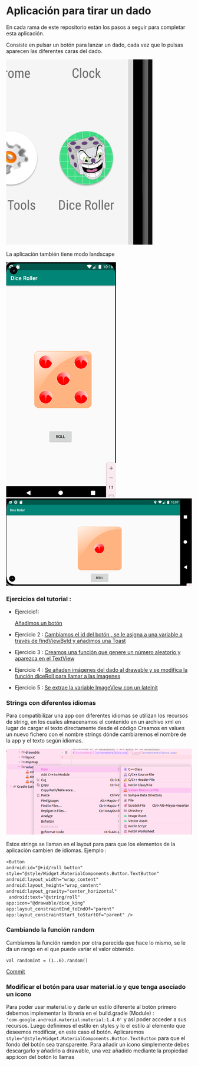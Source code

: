 # Aplicación para tirar un dado

En cada rama de este repositorio están los pasos a seguir para completar esta aplicación.

Consiste en pulsar un botón para lanzar un dado, cada vez que lo pulsas aparecen las diferentes caras del dado.

![Icono](screenshots/icono.png)

La aplicación también tiene modo landscape

![ScreenShot1](screenshots/dice.png) ![ScreenShot2](screenshots/dice2.png)


### Ejercicios del tutorial :

-  Ejercicio1:
   
   [Añadimos un botón](https://github.com/GorillaGrip/DiceRoll/commit/0b796bca731945077c36c4f178bb53cfa51c85d6)  
  
- Ejercicio 2 :
  [Cambiamos el id del botón , se le asigna a una variable a través de findViewById y  añadimos una Toast  ](https://github.com/GorillaGrip/DiceRoll/commit/2daeacb76460bcaf9638e78ff6cf98720ff7436a)
- Ejercicio 3 :
  [Creamos una función que genere un número aleatorio y aparezca en el TextView](https://github.com/GorillaGrip/DiceRoll/commit/872d397341ed187531079e9face50138714e50e0)
- Ejercicio 4 :
  [Se añaden imágenes del dado al drawable y se modifica la función diceRoll para llamar a las imagenes](https://github.com/GorillaGrip/DiceRoll/commit/872d397341ed187531079e9face50138714e50e0)
- Ejercicio 5 :
  [Se extrae la variable ImageView con un lateInit ](https://github.com/GorillaGrip/DiceRoll/commit/f8c556cf3588da358e61052c4e74fc2a787eb930)



### Strings con diferentes idiomas

Para compatibilizar una app con diferentes idiomas se utilizan los recursos de string,  en los cuales  almacenamos el contenido en un archivo xml en lugar de cargar el texto directamente desde el código
Creamos en values  un nuevo fichero con el nombre strings dónde  cambiaremos el nombre de la app y el texto según idiomas.

![Foto](screenshots/stringscaptura.png)


Estos strings se llaman en  el layout para para que los elementos de la aplicación cambien de idiomas.
Ejemplo :

```
<Button  
android:id="@+id/roll_button"  
style="@style/Widget.MaterialComponents.Button.TextButton"  
android:layout_width="wrap_content"  
android:layout_height="wrap_content"  
android:layout_gravity="center_horizontal"  
 android:text="@string/roll"
app:icon="@drawable/dice_king"  
app:layout_constraintEnd_toEndOf="parent"  
app:layout_constraintStart_toStartOf="parent" />
```

### Cambiando la función random
Cambiamos la función ramdon por otra parecida que hace lo mismo,  se le da un rango en el que puede variar el valor obtenido.
~~~
val randomInt = (1..6).random()
~~~
[Commit](https://github.com/GorillaGrip/DiceRoll/commit/872d397341ed187531079e9face50138714e50e0)

### Modificar el botón para usar material.io y que tenga asociado un icono

Para poder usar material.io y darle un estilo diferente al botón primero debemos implementar la librería en el build.gradle (Module) :    `'com.google.android.material:material:1.4.0'`
y así poder acceder a sus recursos.
Luego definimos el estilo en styles y lo  el estilo al elemento que deseemos modificar, en este caso el botón.
Aplicaremos  `style="@style/Widget.MaterialComponents.Button.TextButton`
para que el fondo del botón sea transparente.
Para añadir un icono simplemente debes descargarlo y añadirlo a drawable, una vez añadido mediante la propiedad app:icon del botón lo llamas

